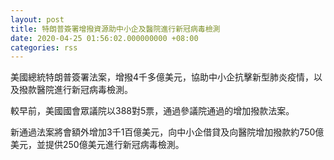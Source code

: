 ```yaml
---
layout: post
title: 特朗普簽署增撥資源助中小企及醫院進行新冠病毒檢測
date: 2020-04-25 01:56:02.000000000 +08:00
categories: rss
---
```


美國總統特朗普簽署法案，增撥4千多億美元，協助中小企抗擊新型肺炎疫情，以及撥款醫院進行新冠病毒檢測。

較早前，美國國會眾議院以388對5票，通過參議院通過的增加撥款法案。

新通過法案將會額外增加3千1百億美元，向中小企借貸及向醫院增加撥款約750億美元，並提供250億美元進行新冠病毒檢測。
